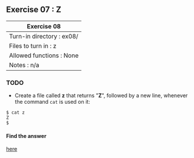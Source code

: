 ## Exercise 07 : Z

|               Exercise 08             |
|---------------------------------------|
| Turn-in directory : ex08/				|
| Files to turn in : z					|
| Allowed functions : None				|
| Notes : n/a							|

### TODO

* Create a file called **z** that returns "**Z**", followed by a new line,
whenever the command `cat` is used on it:
```
$ cat z
Z
$
```

#### Find the answer
[here](https://github.com/idevHive/42/blob/master/Piscines/C/Day00/answers/ex08/README.md)
